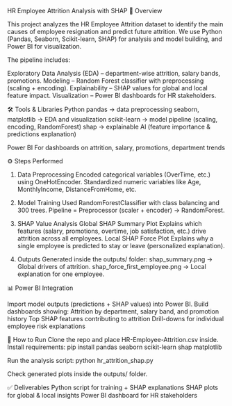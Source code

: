 HR Employee Attrition Analysis with SHAP
📌 Overview

This project analyzes the HR Employee Attrition dataset to identify the main causes of employee resignation and predict future attrition.
We use Python (Pandas, Seaborn, Scikit-learn, SHAP) for analysis and model building, and Power BI for visualization.

The pipeline includes:

Exploratory Data Analysis (EDA) – department-wise attrition, salary bands, promotions.
Modeling – Random Forest classifier with preprocessing (scaling + encoding).
Explainability – SHAP values for global and local feature impact.
Visualization – Power BI dashboards for HR stakeholders.

🛠 Tools & Libraries
Python
pandas → data preprocessing
seaborn, matplotlib → EDA and visualization
scikit-learn → model pipeline (scaling, encoding, RandomForest)
shap → explainable AI (feature importance & predictions explanation)

Power BI
For dashboards on attrition, salary, promotions, department trends

⚙️ Steps Performed
1. Data Preprocessing
Encoded categorical variables (OverTime, etc.) using OneHotEncoder.
Standardized numeric variables like Age, MonthlyIncome, DistanceFromHome, etc.

2. Model Training
Used RandomForestClassifier with class balancing and 300 trees.
Pipeline = Preprocessor (scaler + encoder) → RandomForest.

3. SHAP Value Analysis
Global SHAP Summary Plot
Explains which features (salary, promotions, overtime, job satisfaction, etc.) drive attrition across all employees.
Local SHAP Force Plot
Explains why a single employee is predicted to stay or leave (personalized explanation).

4. Outputs
Generated inside the outputs/ folder:
shap_summary.png → Global drivers of attrition.
shap_force_first_employee.png → Local explanation for one employee.

📊 Power BI Integration

Import model outputs (predictions + SHAP values) into Power BI.
Build dashboards showing:
Attrition by department, salary band, and promotion history
Top SHAP features contributing to attrition
Drill-downs for individual employee risk explanations

🚀 How to Run
Clone the repo and place HR-Employee-Attrition.csv inside.
Install requirements:
pip install pandas seaborn scikit-learn shap matplotlib


Run the analysis script:
python hr_attrition_shap.py


Check generated plots inside the outputs/ folder.

✅ Deliverables
Python script for training + SHAP explanations
SHAP plots for global & local insights
Power BI dashboard for HR stakeholders
